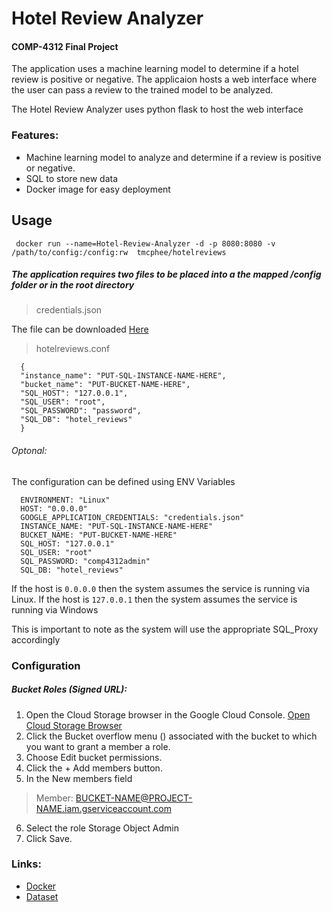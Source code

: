 # Hotel Review Analyzer
#### COMP-4312 Final Project
The application uses a machine learning model to determine if a hotel review is positive or negative. The applicaion hosts a web interface where the user can pass a review to the trained model to be analyzed. 

The Hotel Review Analyzer uses python flask to host the web interface

### Features:
* Machine learning model to analyze and determine if a review is positive or negative.
* SQL to store new data
* Docker image for easy deployment

## Usage
`` docker run --name=Hotel-Review-Analyzer -d -p 8080:8080 -v /path/to/config:/config:rw  tmcphee/hotelreviews``

##### The application requires two files to be placed into a the mapped /config folder or in the root directory
> credentials.json 

The file can be downloaded [Here](https://console.cloud.google.com/apis/credentials/serviceaccountkey?_ga=2.200870509.238563060.1604591851-1077707084.1600187677)


> hotelreviews.conf
```
  {
  "instance_name": "PUT-SQL-INSTANCE-NAME-HERE",
  "bucket_name": "PUT-BUCKET-NAME-HERE",
  "SQL_HOST": "127.0.0.1",
  "SQL_USER": "root",
  "SQL_PASSWORD": "password",
  "SQL_DB": "hotel_reviews"
  }
```

###### Optonal:
The configuration can be defined using ENV Variables
```
  ENVIRONMENT: "Linux"
  HOST: "0.0.0.0"
  GOOGLE_APPLICATION_CREDENTIALS: "credentials.json"
  INSTANCE_NAME: "PUT-SQL-INSTANCE-NAME-HERE"
  BUCKET_NAME: "PUT-BUCKET-NAME-HERE"
  SQL_HOST: "127.0.0.1"
  SQL_USER: "root"
  SQL_PASSWORD: "comp4312admin"
  SQL_DB: "hotel_reviews"
```

If the host is `0.0.0.0` then the system assumes the service is running via Linux. 
If the host is `127.0.0.1` then the system assumes the service is running via Windows

This is important to note as the system will use the appropriate SQL_Proxy accordingly 

### Configuration
##### Bucket Roles (Signed URL):
1. Open the Cloud Storage browser in the Google Cloud Console.
[Open Cloud Storage Browser](https://console.cloud.google.com/storage/browser?_ga=2.266979021.238563060.1604591851-1077707084.1600187677)
2. Click the Bucket overflow menu () associated with the bucket to which you want to grant a member a role.
3. Choose Edit bucket permissions.
4. Click the + Add members button.
5. In the New members field
> Member: BUCKET-NAME@PROJECT-NAME.iam.gserviceaccount.com
6. Select the role Storage Object Admin
7. Click Save.

### Links:
* [Docker](https://hub.docker.com/r/tmcphee/hotelreviews)
* [Dataset](https://www.kaggle.com/harmanpreet93/hotelreviews)
